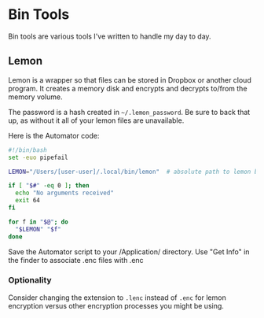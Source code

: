 # Bin Tools

Bin tools are various tools I've written to handle my day to day. 

## Lemon

Lemon is a wrapper so that files can be stored in Dropbox or another cloud program.  It creates a memory disk and encrypts and decrypts to/from the memory volume. 

The password is a hash created in `~/.lemon_password`. Be sure to back that up, as without it all of your lemon files are unavailable. 

Here is the Automator code: 

``` bash
#!/bin/bash
set -euo pipefail

LEMON="/Users/[user-user]/.local/bin/lemon"  # absolute path to lemon bash file as Automator doesn't reliably expand "~". I put ~/.local/bin in my PATH.

if [ "$#" -eq 0 ]; then
  echo "No arguments received"
  exit 64
fi

for f in "$@"; do
  "$LEMON" "$f"
done
```

Save the Automator script to your /Application/ directory. Use "Get Info" in the finder to associate .enc files with .enc

### Optionality

Consider changing the extension to `.lenc` instead of `.enc` for lemon encryption versus other encryption processes you might be using.  
